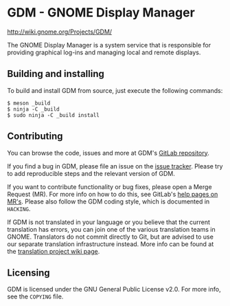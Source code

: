 GDM - GNOME Display Manager
===========================
http://wiki.gnome.org/Projects/GDM/

The GNOME Display Manager is a system service that is responsible for
providing graphical log-ins and managing local and remote displays.

## Building and installing
To build and install GDM from source, just execute the following commands:

```
$ meson _build
$ ninja -C _build
$ sudo ninja -C _build install
```

## Contributing
You can browse the code, issues and more at GDM's [GitLab repository].

If you find a bug in GDM, please file an issue on the [issue tracker]. Please
try to add reproducible steps and the relevant version of GDM.

If you want to contribute functionality or bug fixes, please open a Merge
Request (MR). For more info on how to do this, see GitLab's [help pages on
MR's]. Please also follow the GDM coding style, which is documented in
`HACKING`.

If GDM is not translated in your language or you believe that the
current translation has errors, you can join one of the various translation
teams in GNOME. Translators do not commit directly to Git, but are advised to
use our separate translation infrastructure instead. More info can be found at
the [translation project wiki page].

## Licensing
GDM is licensed under the GNU General Public License v2.0. For more info, see
the `COPYING` file.


[help pages on MR's]: https://docs.gitlab.com/ee/gitlab-basics/add-merge-request.html
[GitLab repository]: https://gitlab.gnome.org/GNOME/gdm
[issue tracker]: https://gitlab.gnome.org/GNOME/gdm/issues
[translation project wiki page]: https://wiki.gnome.org/TranslationProject/
